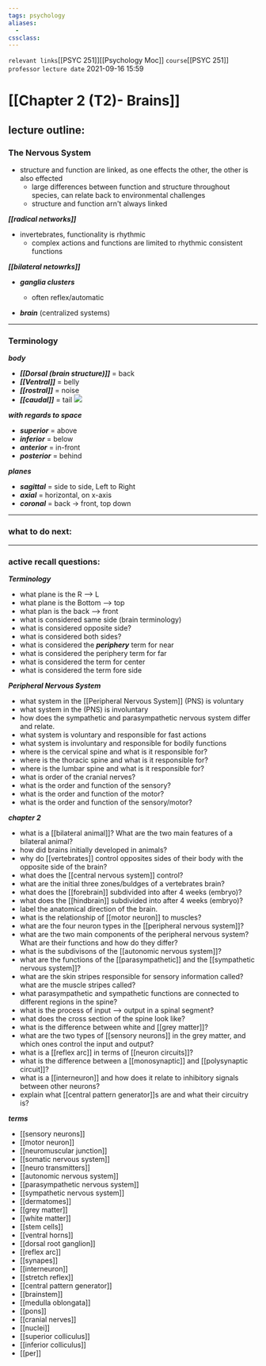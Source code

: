 ```yaml
---
tags: psychology
aliases: 
  - 
cssclass: 
---
```

`relevant links`[[PSYC 251]][[Psychology Moc]]
`course`[[PSYC 251]]
`professor`
`lecture date` 2021-09-16 15:59

 # [[Chapter 2 (T2)- Brains]]

## lecture outline:

### The Nervous System
- structure and function are linked, as one effects the other, the other is also effected
  - large differences between function and structure throughout species, can relate back to environmental challenges
  - structure and function arn't always linked

***[[radical networks]]***
- invertebrates, functionality is rhythmic
  - complex actions and functions are limited to rhythmic consistent functions 

***[[bilateral netowrks]]***
- ***ganglia clusters***
	- often reflex/automatic

- ***brain*** (centralized systems)

-------


### Terminology
***body***
- ***[[Dorsal (brain structure)]]*** = back
- ***[[Ventral]]*** = belly
- ***[[rostral]]*** = noise
- ***[[caudal]]*** = tail
![](https://i.imgur.com/PnLgpYX.png)

***with regards to space***
- ***superior*** = above
- ***inferior*** = below
- ***anterior*** = in-front
- ***posterior*** = behind



***planes***
- ***sagittal*** = side to side, Left to Right
- ***axial*** = horizontal, on x-axis
- ***coronal*** = back -> front, top down

---
### what to do next:
---
### active recall questions:
***Terminology***
- what plane is the R --> L
- what plane is the Bottom --> top
- what plan is the back --> front
- what is considered same side (brain terminology)
- what is considered opposite side?
- what is considered both sides?
- what is considered the ***periphery*** term for near
- what is considered the periphery term for far
- what is considered the term for center
- what is considered the term fore side

***Peripheral Nervous System***
- what system in the [[Peripheral Nervous System]] (PNS) is voluntary
- what system in the (PNS) is involuntary
- how does the sympathetic and parasympathetic nervous system differ and relate.
- what system is voluntary and responsible for fast actions
- what system is involuntary and responsible for bodily functions
- where is the cervical spine and what is it responsible for?
- where is the thoracic spine and what is it responsible for?
- where is the lumbar spine and what is it responsible for?
- what is order of the cranial nerves?
- what is the order and function of the sensory?
- what is the order and function of the motor?
- what is the order and function of the sensory/motor?

***chapter 2***
- what is a [[bilateral animal]]? What are the two main features of a bilateral animal?
- how did brains initially developed in animals?
- why do [[vertebrates]] control opposites sides of their body with the opposite side of the brain?
- what does the [[central nervous system]] control?
- what are the initial three zones/buldges of a vertebrates brain?
- what does the [[forebrain]] subdivided into after 4 weeks (embryo)? 
- what does the [[hindbrain]] subdivided into after 4 weeks (embryo)?
- label the anatomical direction of the brain.
- what is the relationship of [[motor neuron]] to muscles?
- what are the four neuron types in the [[peripheral nervous system]]?
- what are the two main components of the peripheral nervous system? What are their functions and how do they differ?
- what is the subdivisons of the [[autonomic nervous system]]?
- what are the functions of the [[parasympathetic]] and the [[sympathetic nervous system]]?
- what are the skin stripes responsible for sensory information called? what are the muscle stripes called?
- what parasympathetic and sympathetic functions are connected to different regions in the spine?
- what is the process of input --> output in a spinal segment?
- what does the cross section of the spine look like?
- what is the difference between white and [[grey matter]]?
- what are the two types of [[sensory neurons]] in the grey matter, and which ones control the input and output?
- what is a [[reflex arc]] in terms of [[neuron circuits]]?
- what is the difference between a [[monosynaptic]] and [[polysynaptic circuit]]?
- what is a [[interneuron]] and how does it relate to inhibitory signals between other neurons?
- explain what [[central pattern generator]]s are and what their circuitry is?

***terms***
- [[sensory neurons]]
- [[motor neuron]]
- [[neuromuscular junction]]
- [[somatic nervous system]]
- [[neuro transmitters]]
- [[autonomic nervous system]]
- [[parasympathetic nervous system]]
- [[sympathetic nervous system]]
- [[dermatomes]]
- [[grey matter]]
- [[white matter]]
- [[stem cells]]
- [[ventral horns]]
- [[dorsal root ganglion]]
- [[reflex arc]]
- [[synapes]]
- [[interneuron]]
- [[stretch reflex]]
- [[central pattern generator]]
- [[brainstem]]
- [[medulla oblongata]]
- [[pons]]
- [[cranial nerves]]
- [[nuclei]]
- [[superior colliculus]]
- [[inferior colliculus]]
- [[per]]